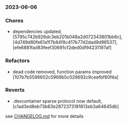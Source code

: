 ### 2023-06-06

### Chores
+ dependencies updated, [5795c742b926dc3eb201b048a2d072343801bb6c], [4d749d80fe61a1f7b84f8c417b77d2dad9d98537], [efe6881fad83feef30691cf2ded0df94231197af]

### Refactors
+  dead code removed, function params improved [107b7b5596602c5969b5c029692c9ceefbf60f4a]

### Reverts
+ .devcontainer sparse protocol now default, [c1ad3ed8eb73b83e2872373181813eb3a64645db]

see <a href='https://github.com/mrjackwills/belugasnooze_pi/blob/main/CHANGELOG.md'>CHANGELOG.md</a> for more details
